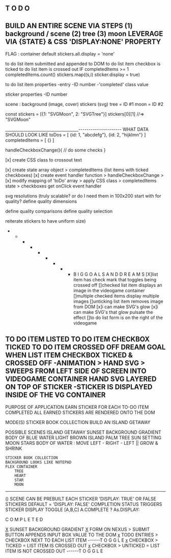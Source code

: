 T O D O
--------------------------------
BUILD AN ENTIRE SCENE VIA STEPS
(1) background / scene
(2) tree 
(3) moon
LEVERAGE VIA {STATE} 
& CSS 'DISPLAY:NONE' PROPERTY
--------------------------------

FLAG : container default
    stickers.all.display = 'none'

to do list item submitted and appended to DOM
to do list item checkbox is ticked
to do list item is crossed out
IF completedItems >= 1
    completedItems.count()
    stickers.map((s,i) sticker.display = true)


to do list item properties
    -entry
    -ID number
    -'completed' class value
    

sticker properties
    -ID number


scene :
    background (image, cover)
    stickers (svg)
    tree = ID #1
    moon = ID #2

const stickers = [{1: "SVGMoon", 2: "SVGTree"}]
stickers[0][1] //=> "SVGMoon"



















____________________________________---------------------
                                    WHAT DATA SHOULD LOOK LIKE
toDos = [
        {id: 1, "abcdefg"},
        {id: 2, "hijklmn"}
        ]
completedItems = [
    {}
]

handleCheckboxChange(){
    // do some checks
}

[x] create CSS class to crossout text

[x] create state array object
    > completedItems (list items with ticked checkboxes)
[x] create event handler function
    > handleCheckboxChange
        >
[x] modify mapping of 'toDo' array 
    > apply CSS class 
        > completedItems state
        > checkboxes get onClick event handler


svg resolutions (truly scalable? or do I need them in 100x200 start with for quality? define quality dimensions

define quality comparisons
define quality selection

reiterate stickers to have uniform size)        


- - - - - - - - - B I G   G O A L S   A N D   D R E A M S
[X]list item has check mark that toggles being crossed off
[]checked list item displays an image in the videogame container
[]multiple checked items display multiple images
[]unticking list item removes image from DOM
[x]i can make SVG's glow
[x]i can make SVG's that glow pulsate the effect
[]to do list form is on the right of the videogame


TO DO ITEM LISTED
TO DO ITEM CHECKBOX TICKED
TO DO ITEM CROSSED OFF
                DREAM GOAL
    WHEN LIST ITEM CHECKBOX TICKED & CROSSED OFF
        -ANIMATION > HAND SVG > SWEEPS FROM LEFT SIDE OF SCREEN INTO VIDEOGAME CONTAINER
            HAND SVG LAYERED ON TOP OF STICKER
        -STICKER IS DISPLAYED INSIDE OF THE VG CONTAINER                
-----------------------------------------------------------
PURPOSE OF APPLICATION
    EARN STICKER FOR EACH TO-DO ITEM COMPLETED
    ALL EARNED STICKERS ARE RENDERED ONTO THE DOM

MODE(S)
    STICKER BOOK COLLECTION
    BUILD AN ISLAND GETAWAY

POSSIBLE SCENES
    ISLAND GETAWAY
    SUNSET BACKGROUND GRADIENT
        BODY OF BLUE WATER
        LIGHT BROWN ISLAND
        PALM TREE
        SUN SETTING
        MOON
        STARS
    BODY OF WATER : MOVE LEFT - RIGHT - LEFT || GROW & SHRINK

    STICKER BOOK COLLECTION
    BACKGROUND LOOKS LIKE NOTEPAD
    FLEX CONTAINER
        TREE
        HEART
        STAR
        MOON
-----------------------------------------------------------

() SCENE CAN BE PREBUILT
    EACH STICKER 'DISPLAY: TRUE' OR FALSE
    STICKERS DEFAULT = 'DISPLAY: FALSE'
    COMPLETION STATUS TRIGGERS STICKER DISPLAY TOGGLE [A,B,C] 
    A.COMPLETE ? As.DISPLAY: 

C O M P L E T E D

[X](1) SUNSET BACKGROUND GRADIENT
[X](2) FORM ON NEXUS > SUBMIT BUTTON APPENDS INPUT BOX VALUE TO THE DOM
[x](3) TODO ENTRIES > CHECKBOX NEXT TO EACH LIST ITEM
                                        ------T O G G L E
[x](4) CHECKBOX > TICKED = LIST ITEM IS CROSSED OUT
[x](5) CHECKBOX > UNTICKED = LIST ITEM IS NOT CROSSED OUT
                                        ------T O G G L E

